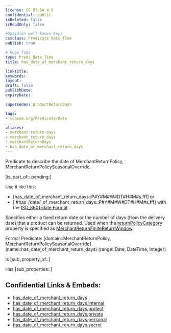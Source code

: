 ```yaml
---
license: CC BY-SA 4.0
confidential: public
isDeleted: false
isReadOnly: false

#Obsidian well-known Keys
cssclass: Predicate Date_Time
publish: true

# Hugo Tags
type: Predi_Date_Time
title: has_date_of_merchant_return_days

linkTitle: 
keywords: 
layout: 
draft: false
publishDate:
expiryDate: 

supersedes: productReturnDays

tags:
- schema.org/Predicate/Date

aliases:
- merchant-return-days
- merchant_return_days
- merchantReturnDays
- has_date_of_merchant_return_days
---
```


Predicate to describe the date of MerchantReturnPolicy, MerchantReturnPolicySeasonalOverride.

[is_part_of:: pending:]

Use it like this: 
- [has_date_of_merchant_return_days::P#Y#M#W#DT#H#M#s.fff] or 
- [ #has_/date/_of_merchant_return_days::P#Y#M#W#DT#H#M#s.fff] with the [ISO_8601-date Format](../../../ISO/ISO_8601-Date_Time) .

Specifies either a fixed return date or the number of days (from the delivery date) that a product can be returned. Used when the [returnPolicyCategory](returnPolicyCategory) property is specified as [MerchantReturnFiniteReturnWindow](MerchantReturnFiniteReturnWindow).

Formal Predicate: 
[domain::MerchantReturnPolicy, MerchantReturnPolicySeasonalOverride]
(name::has_date_of_merchant_return_days)
(range::Date, DateTime, Integer)

Is [sub_property_of::]

Has [sub_properties::]


## Confidential Links & Embeds: 
- [has_date_of_merchant_return_days](../../../../_public/schema.org/Predicate/Date_Times/has_date_of_merchant_return_days.md) 
- [has_date_of_merchant_return_days.internal](../../../../_internal/schema.org/Predicate/Date_Times/has_date_of_merchant_return_days.internal.md) 
- [has_date_of_merchant_return_days.protect](../../../../_protect/schema.org/Predicate/Date_Times/has_date_of_merchant_return_days.protect.md) 
- [has_date_of_merchant_return_days.private](../../../../_private/schema.org/Predicate/Date_Times/has_date_of_merchant_return_days.private.md) 
- [has_date_of_merchant_return_days.personal](../../../../_personal/schema.org/Predicate/Date_Times/has_date_of_merchant_return_days.personal.md) 
- [has_date_of_merchant_return_days.secret](../../../../_secret/schema.org/Predicate/Date_Times/has_date_of_merchant_return_days.secret.md) 
